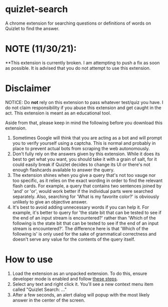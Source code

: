 # quizlet-search
A chrome extension for searching questions or definitions of words on Quizlet to find the answer.

# NOTE (11/30/21):
**This extension is currently broken. I am attempting to push a fix as soon as possible. It is advised that you do not attempt to use this extension.

# Disclaimer
NOTICE: Do **not** rely on this extension to pass whatever test/quiz you have. I do not claim responsibility if you abuse this extension and get caught in the act. This extension is meant as an educational tool.

Aside from that, please keep in mind the following before you download this extension.
1. Sometimes Google will think that you are acting as a bot and will prompt you to verify yourself using a captcha. This is normal and probably in place to prevent actual bots from scraping the web autonomously.
2. Don't fully rely on the answers given by this extension. While it does its best to get what you want, you should take it with a grain of salt, for it could easily break if Quizlet decides to change its UI or there's not enough flashcards available to answer the query.
3. The extension shines when you give a query that's not too vauge nor too specific, as it relies on the exact wording in order to find the relevant flash cards. For example, a query that contains two sentences joined by 'and' or 'or', would work better if the individual parts were searched separately. Also, searching for 'What is my favorite color?' is obviously unlikely to give an objective answer.
4. It's best to avoid adding unnecessary words if you can help it. For example, it's better to query for 'the state bit that can be tested to see if the end of an input stream is encountered?' rather than 'Which of the following is the state bit that can be tested to see if the end of an input stream is encountered?'. The difference here is that 'Which of the following is' is only used for the sake of grammatical correctness and doesn't serve any value for the contents of the query itself.

# How to use
1. Load the extension as an unpacked extension. To do this, ensure developer mode is enabled and follow [these steps](https://dev.to/ben/how-to-install-chrome-extensions-manually-from-github-1612).
2. Select any text and right click it. You'll see a new context menu item called "Quizlet Search: ..."
3. After a few seconds, an alert dialog will popup with the most likely answer in the center of the screen.

